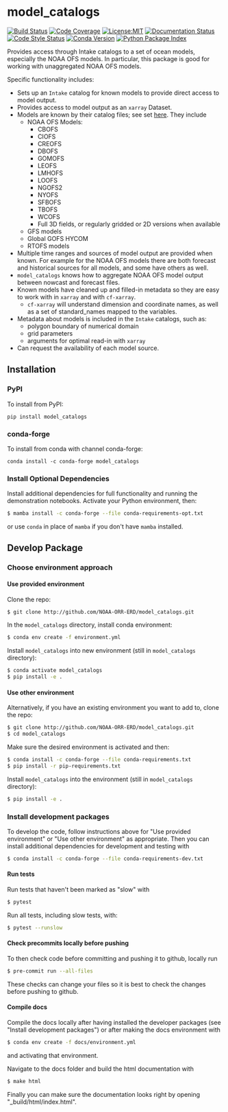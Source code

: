 model_catalogs
==============================
[![Build Status](https://img.shields.io/github/actions/workflow/status/NOAA-ORR-ERD/model_catalogs/test.yaml?branch=main&logo=github&style=for-the-badge)](https://github.com/axiom-data-science/model_catalogs/actions/workflows/test.yaml)
[![Code Coverage](https://img.shields.io/codecov/c/github/NOAA-ORR-ERD/model_catalogs.svg?style=for-the-badge)](https://codecov.io/gh/NOAA-ORR-ERD/model_catalogs)
[![License:MIT](https://img.shields.io/badge/License-MIT-green.svg?style=for-the-badge)](https://opensource.org/licenses/MIT)
[![Documentation Status](https://img.shields.io/readthedocs/model_catalogs/latest.svg?style=for-the-badge)](https://model_catalogs.readthedocs.io/en/latest/?badge=latest)
[![Code Style Status](https://img.shields.io/github/actions/workflow/status/NOAA-ORR-ERD/model_catalogs/linting.yaml?branch=main&label=Code%20Style&style=for-the-badge)](https://github.com/NOAA-ORR-ERD/model_catalogs/actions/workflows/linting.yaml)
[![Conda Version](https://img.shields.io/conda/vn/conda-forge/model_catalogs.svg?style=for-the-badge)](https://anaconda.org/conda-forge/model_catalogs)
[![Python Package Index](https://img.shields.io/pypi/v/model_catalogs.svg?style=for-the-badge)](https://pypi.org/project/model_catalogs)


Provides access through Intake catalogs to a set of ocean models, especially the NOAA OFS models. In particular, this package is good for working with unaggregated NOAA OFS models.

Specific functionality includes:
* Sets up an `Intake` catalog for known models to provide direct access to model output.
* Provides access to model output as an `xarray` Dataset.
* Models are known by their catalog files; see set [here](https://github.com/NOAA-ORR-ERD/model_catalogs/tree/main/model_catalogs/catalogs/orig). They include
  * NOAA OFS Models:
    * CBOFS
    * CIOFS
    * CREOFS
    * DBOFS
    * GOMOFS
    * LEOFS
    * LMHOFS
    * LOOFS
    * NGOFS2
    * NYOFS
    * SFBOFS
    * TBOFS
    * WCOFS
    * Full 3D fields, or regularly gridded or 2D versions when available
  * GFS models
  * Global GOFS HYCOM
  * RTOFS models
* Multiple time ranges and sources of model output are provided when known. For example for the NOAA OFS models there are both forecast and historical sources for all models, and some have others as well.
* `model_catalogs` knows how to aggregate NOAA OFS model output between nowcast and forecast files.
* Known models have cleaned up and filled-in metadata so they are easy to work with in `xarray` and with `cf-xarray`.
  * `cf-xarray` will understand dimension and coordinate names, as well as a set of standard_names mapped to the variables.
* Metadata about models is included in the `Intake` catalogs, such as:
  * polygon boundary of numerical domain
  * grid parameters
  * arguments for optimal read-in with `xarray`
* Can request the availability of each model source.


## Installation

### PyPI

To install from PyPI:
``` base
pip install model_catalogs
```

### conda-forge

To install from conda with channel conda-forge:
``` base
conda install -c conda-forge model_catalogs
```


### Install Optional Dependencies

Install additional dependencies for full functionality and running the demonstration notebooks. Activate your Python environment, then:

``` bash
$ mamba install -c conda-forge --file conda-requirements-opt.txt
```
or use `conda` in place of `mamba` if you don't have `mamba` installed.


## Develop Package

### Choose environment approach

#### Use provided environment

Clone the repo:
``` bash
$ git clone http://github.com/NOAA-ORR-ERD/model_catalogs.git
```

In the `model_catalogs` directory, install conda environment:
``` bash
$ conda env create -f environment.yml
```

Install `model_catalogs` into new environment (still in `model_catalogs` directory):
``` bash
$ conda activate model_catalogs
$ pip install -e .
```

#### Use other environment

Alternatively, if you have an existing environment you want to add to, clone the repo:
``` bash
$ git clone http://github.com/NOAA-ORR-ERD/model_catalogs.git
$ cd model_catalogs
```

Make sure the desired environment is activated and then:
``` bash
$ conda install -c conda-forge --file conda-requirements.txt
$ pip install -r pip-requirements.txt
```

Install `model_catalogs` into the environment (still in `model_catalogs` directory):
``` bash
$ pip install -e .
```

### Install development packages

To develop the code, follow instructions above for "Use provided environment" or "Use other environment" as appropriate. Then you can install additional dependencies for development and testing with
``` bash
$ conda install -c conda-forge --file conda-requirements-dev.txt
```


#### Run tests

Run tests that haven't been marked as "slow" with
``` bash
$ pytest
```

Run all tests, including slow tests, with:
``` bash
$ pytest --runslow
```


#### Check precommits locally before pushing

To then check code before committing and pushing it to github, locally run
``` bash
$ pre-commit run --all-files
```
These checks can change your files so it is best to check the changes before pushing to github.


#### Compile docs

Compile the docs locally after having installed the developer packages (see "Install development packages") or after making the docs environment with
``` bash
$ conda env create -f docs/environment.yml
```
and activating that environment.

Navigate to the docs folder and build the html documentation with
``` bash
$ make html
```

Finally you can make sure the documentation looks right by opening "_build/html/index.html".
